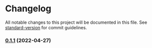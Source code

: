# Changelog

All notable changes to this project will be documented in this file. See [standard-version](https://github.com/conventional-changelog/standard-version) for commit guidelines.

### [0.1.1](https://github.com/meemalabs/renovate-config/compare/v0.1.0...v0.1.1) (2022-04-27)
